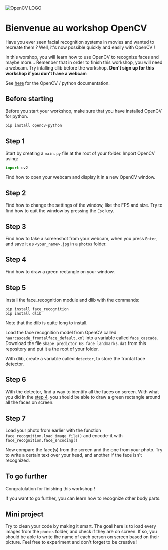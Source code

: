 ![OpenCV LOGO](https://cdn.analyticsvidhya.com/wp-content/uploads/2021/07/88112cattura-1.jpg)

# Bienvenue au workshop OpenCV

Have you ever seen facial recognition systems in movies and wanted to recreate them ? Well, it's now possible quickly and easily with OpenCV !

In this worshop, you will learn how to use OpenCV to recognize faces and maybe more...
Remenber that in order to finish this workshop, you will need a webcam.
Try intalling dlib before the workshop.
**Don't sign up for this workshop if you don't have a webcam**

See [here](https://docs.opencv.org/4.x/d6/d00/tutorial_py_root.html) for the OpenCV / python documentation.

## Before starting

Before you start your workshop, make sure that you have installed OpenCV for python.

```shell
pip install opencv-python
```

## Step 1

Start by creating a `main.py` file at the root of your folder.
Import OpenCV using:
```python
import cv2
```

Find how to open your webcam and display it in a new OpenCV window.

## Step 2

Find how to change the settings of the window, like the FPS and size.
Try to find how to quit the window by pressing the `Esc` key.

## Step 3

Find how to take a screenshot from your webcam, when you press `Enter`, and save it as `<your_name>.jpg` in a `photos` folder.

## Step 4

Find how to draw a green rectangle on your window.

## Step 5

Install the face_recognition module and dlib with the commands:
```shell
pip install face_recognition
pip install dlib
```
Note that the dlib is quite long to install.

Load the face recognition model from OpenCV called `haarcascade_frontalface_default.xml` into a variable called `face_cascade`.
Download the file `shape_predictor_68_face_landmarks.dat` from this repository and put it a the root of your folder.

With dlib, create a variable called `detector`, to store the frontal face detector.

## Step 6

With the detector, find a way to identify all the faces on screen.
With what you did in the [step 4](#Step-4), you should be able to draw a green rectangle around all the faces on screen.

## Step 7

Load your photo from earlier with the function `face_recognition.load_image_file()` and encode-it with `face_recognition.face_encoding()`

Now compare the face(s) from the screen and the one from your photo.
Try to write a certain text over your head, and another if the face isn't recognized.

## To go further

Congratulation for finishing this workshop !

If you want to go further, you can learn how to recognize other body parts.

## Mini project

Try to clean your code by making it smart.
The goal here is to load every images from the `photos` folder, and check if they are on screen.
If so, you should be able to write the name of each person on screen based on their picture.
Feel free to experiment and don't forget to be creative !
